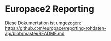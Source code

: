 # Europace2 Reporting

Diese Dokumentation ist umgezogen: https://github.com/europace/reporting-rohdaten-api/blob/master/README.md
